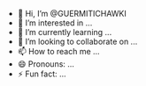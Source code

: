 - 👋 Hi, I’m @GUERMITICHAWKI
- 👀 I’m interested in ...
- 🌱 I’m currently learning ...
- 💞️ I’m looking to collaborate on ...
- 📫 How to reach me ...
- 😄 Pronouns: ...
- ⚡ Fun fact: ...

<!---
GUERMITICHAWKI/GUERMITICHAWKI is a ✨ special ✨ repository because its `README.md` (this file) appears on your GitHub profile.
You can click the Preview link to take a look at your changes.
--->
